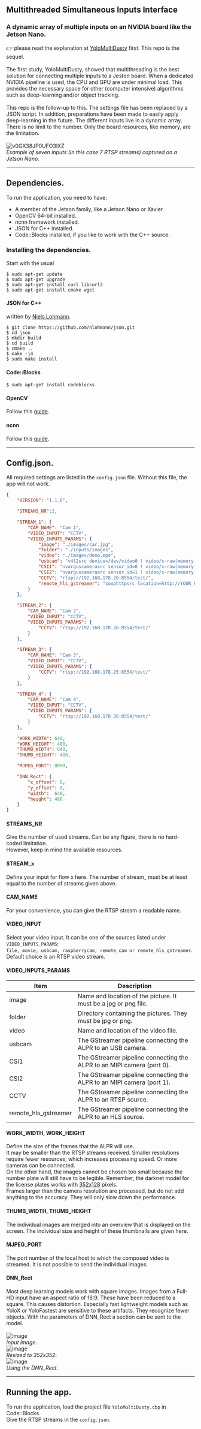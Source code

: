 ## Multithreaded Simultaneous Inputs Interface 

### A dynamic array of multiple inputs on an NVIDIA board like the Jetson Nano.
👉 please read the explanation at [YoloMultiDusty](https://github.com/xactai/SCALPR-01.5/tree/main/YoloMultiDusty) first. This repo is the sequel.<br><br>
The first study, YoloMultiDusty, showed that multithreading is the best solution for connecting multiple inputs to a Jeston board.
When a dedicated NVIDIA pipeline is used, the CPU and GPU are under minimal load. This provides the necessary space for other (computer intensive) algorithms such as deep-learning and/or object tracking.<br><br>
This repo is the follow-up to this. The settings file has been replaced by a JSON script. In addition, preparations have been made to easily apply deep-learning in the future.
The different inputs live in a dynamic array. There is no limit to the number. Only the board resources, like memory, are the limitation.<br><br>
![v0GX38JP0UFO3lXZ](https://github.com/xactai/SCALPR-01.5/assets/44409029/53c0e92a-3718-40f2-be2a-0eec245f58e0)<br>
_Example of seven inputs (in this case 7 RTSP streams) captured on a Jetson Nano._<br><rb>

------------

## Dependencies.
To run the application, you need to have:
- A member of the Jetson family, like a Jetson Nano or Xavier.<br>
- OpenCV 64-bit installed.
- ncnn framework installed.
- JSON for C++ installed.
- Code::Blocks installed, if you like to work with the C++ source. 

### Installing the dependencies.
Start with the usual 
```
$ sudo apt-get update 
$ sudo apt-get upgrade
$ sudo apt-get install curl libcurl3
$ sudo apt-get install cmake wget
```
#### JSON for C++
written by [Niels Lohmann](https://github.com/nlohmann).
```
$ git clone https://github.com/nlohmann/json.git
$ cd json
$ mkdir build
$ cd build
$ cmake ..
$ make -j4
$ sudo make install
```
#### Code::Blocks
```
$ sudo apt-get install codeblocks
```
#### OpenCV
Follow this [guide](https://qengineering.eu/install-opencv-4.5-on-jetson-nano.html).
#### ncnn
Follow this [guide](https://qengineering.eu/install-ncnn-on-jetson-nano.html).

------------

## Config.json.
All required settings are listed in the `config.json` file. Without this file, the app will not work.
```json
{
    "VERSION": "1.1.0",

    "STREAMS_NR":2,

    "STREAM_1": {
        "CAM_NAME": "Cam 1",
        "VIDEO_INPUT": "CCTV",
        "VIDEO_INPUTS_PARAMS": {
            "image": "./images/car.jpg",
            "folder": "./inputs/images",
            "video": "./images/demo.mp4",
            "usbcam": "v4l2src device=/dev/video0 ! video/x-raw(memory:NVMM),width=640, height=360, framerate=30/1 ! videoconvert ! appsink",
            "CSI1": "nvarguscamerasrc sensor_id=0 ! video/x-raw(memory:NVMM),width=640, height=480, framerate=15/1, format=NV12 ! nvvidconv ! video/x-raw, format=BGRx, width=640, height=480 ! videoconvert ! video/x-raw, format=BGR ! appsink",
            "CSI2": "nvarguscamerasrc sensor_id=1 ! video/x-raw(memory:NVMM),width=640, height=480, framerate=15/1, format=NV12 ! nvvidconv ! video/x-raw, format=BGRx, width=640, height=480 ! videoconvert ! video/x-raw, format=BGR ! appsink",
            "CCTV": "rtsp://192.168.178.20:8554/test/",
            "remote_hls_gstreamer": "souphttpsrc location=http://YOUR_HLSSTREAM_URL_HERE.m3u8 ! hlsdemux ! decodebin ! videoconvert ! videoscale ! appsink"
        }
    },

    "STREAM_2": {
        "CAM_NAME": "Cam 2",
        "VIDEO_INPUT": "CCTV",
        "VIDEO_INPUTS_PARAMS": {
            "CCTV": "rtsp://192.168.178.26:8554/test/"
        }
    },

    "STREAM_3": {
        "CAM_NAME": "Cam 3",
        "VIDEO_INPUT": "CCTV",
        "VIDEO_INPUTS_PARAMS": {
            "CCTV": "rtsp://192.168.178.25:8554/test/"
        }
    },

    "STREAM_4": {
        "CAM_NAME": "Cam 4",
        "VIDEO_INPUT": "CCTV",
        "VIDEO_INPUTS_PARAMS": {
            "CCTV": "rtsp://192.168.178.36:8554/test/"
        }
    },

    "WORK_WIDTH": 640,
    "WORK_HEIGHT": 480,
    "THUMB_WIDTH": 640,
    "THUMB_HEIGHT": 480,

    "MJPEG_PORT": 8090,

    "DNN_Rect": {
        "x_offset": 0,
        "y_offset": 0,
        "width":  640,
        "height": 480
    }
}
```
#### STREAMS_NR
Give the number of used streams. Can be any figure, there is no hard-coded limitation.<br> 
However, keep in mind the available resources.
#### STREAM_x
Define your input for flow x here. The number of stream_ must be at least equal to the number of streams given above.
#### CAM_NAME
For your convenience, you can give the RTSP stream a readable name.
#### VIDEO_INPUT
Select your video input. It can be one of the sources listed under `VIDEO_INPUTS_PARAMS`:<br>
`file, movie, usbcam, raspberrycam, remote_cam or remote_hls_gstreamer`.<br>
Default choice is an RTSP video stream.
#### VIDEO_INPUTS_PARAMS
| Item      | Description |
| --------- | -----|
| image  | Name and location of the picture. It must be a jpg or png file. |
| folder  | Directory containing the pictures. They must be jpg or png. |
| video | Name and location of the video file. |
| usbcam  | The GStreamer pipeline connecting the ALPR to an USB camera. |
| CSI1 | The GStreamer pipeline connecting the ALPR to an MIPI camera (port 0). |
| CSI2 | The GStreamer pipeline connecting the ALPR to an MIPI camera (port 1). |
| CCTV | The GStreamer pipeline connecting the ALPR to an RTSP source. |
| remote_hls_gstreamer | The GStreamer pipeline connecting the ALPR to an HLS source. |
#### WORK_WIDTH, WORK_HEIGHT
Define the size of the frames that the ALPR will use.<br>
It may be smaller than the RTSP streams received. Smaller resolutions require fewer resources, which increases processing speed. Or more cameras can be connected.<br>
On the other hand, the images cannot be chosen too small because the number plate will still have to be legible. Remember, the darknet model for the license plates works with [352x128](https://github.com/xactai/SCALPR-01.5/tree/main/YoloMultiDusty#this-repo-examines-rtsp-streams-with-nvidia-boards-like-the-jetson-nano) pixels.<br>
Frames larger than the camera resolution are processed, but do not add anything to the accuracy. They will only slow down the performance.
#### THUMB_WIDTH, THUMB_HEIGHT
The individual images are merged into an overview that is displayed on the screen. The individual size and height of these thumbnails are given here.
#### MJPEG_PORT
The port number of the local host to which the composed video is streamed. It is not possible to send the individual images.
#### DNN_Rect
Most deep learning models work with square images. Images from a Full-HD input have an aspect ratio of 16:9.
These have been reduced to a square. This causes distortion. Especially fast lightweight models such as YoloX or YoloFastest are sensitive to these artifacts. They recognize fewer objects.
With the parameters of DNN_Rect a section can be sent to the model.<br><br>
![image](https://github.com/xactai/SCALPR-01.5/assets/44409029/73e6814b-523a-4b24-9747-63fe0f097767)<br>
_Input image_.<br>
![image](https://github.com/xactai/SCALPR-01.5/assets/44409029/2f95ab85-77c3-467e-9df7-c40c6a4235c6)<br>
_Resized to 352x352_.<br>
![image](https://github.com/xactai/SCALPR-01.5/assets/44409029/b964a147-b930-414f-b928-4cfe3b13359c)<br>
_Using the DNN_Rect_.


------------

## Running the app.

To run the application, load the project file `YoloMultiDusty.cbp` in Code::Blocks.<br/> 
Give the RTSP streams in the `config.json`.<br>

